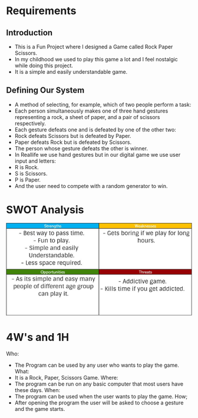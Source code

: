 Requirements
===

Introduction
---
- This is a Fun Project where I designed a Game called Rock Paper Scissors.
- In my childhood we used to play this game a lot and I feel nostalgic while doing this project.
- It is a simple and easily understandable game.

Defining Our System
---
- A method of selecting, for example, which of two people perform a task: 
- Each person simultaneously makes one of three hand gestures representing a rock, a sheet of paper, and a pair of scissors respectively. 
- Each gesture defeats one and is defeated by one of the other two: 
- Rock defeats Scissors but is defeated by Paper.
- Paper defeats Rock but is defeated by Scissors. 
- The person whose gesture defeats the other is winner.
- In Reallife we use hand gestures but in our digital game we use user input and letters:
- R is Rock.
- S is Scissors.
- P is Paper.
- And the user need to compete with a random generator to win.

SWOT Analysis
===
![](https://github.com/Rishikesh38/MiniProject/blob/main/SWOTFORMINI.jpg)

4W's and 1H
===
Who:
- The Program can be used by any  user who wants to play the game.
What:
- It is a Rock, Paper, Scissors Game.
Where:
- The program can be run on any basic computer that most users have these days.
When:
- The program can be used when the user wants to play the game.
How;
- After opening the program the user will be asked to choose a gesture and the game starts.


